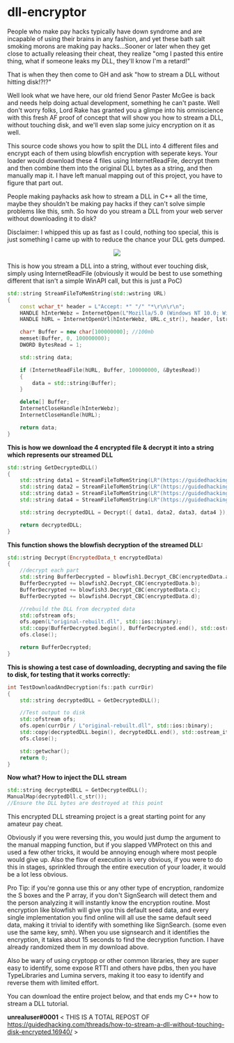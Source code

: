 # dll-encryptor


People who make pay hacks typically have down syndrome and are incapable of using their brains in any fashion, and yet these bath salt smoking morons are making pay hacks...Sooner or later when they get close to actually releasing their cheat, they realize "omg I pasted this entire thing, what if someone leaks my DLL, they'll know I'm a retard!"

That is when they then come to GH and ask "how to stream a DLL without hitting disk!?!?"

Well look what we have here, our old friend Senor Paster McGee is back and needs help doing actual development, something he can't paste. Well don't worry folks, Lord Rake has granted you a glimpe into his omniscience with this fresh AF proof of concept that will show you how to stream a DLL, without touching disk, and we'll even slap some juicy encryption on it as well.

This source code shows you how to split the DLL into 4 different files and encrypt each of them using blowfish encryption with seperate keys. Your loader would download these 4 files using InternetReadFile, decrypt them and then combine them into the original DLL bytes as a string, and then manually map it. I have left manual mapping out of this project, you have to figure that part out.

People making payhacks ask how to stream a DLL in C++ all the time, maybe they shouldn't be making pay hacks if they can't solve simple problems like this, smh. So how do you stream a DLL from your web server without downloading it to disk?

Disclaimer: I whipped this up as fast as I could, nothing too special, this is just something I came up with to reduce the chance your DLL gets dumped.

<div align="center">
    <img src="https://cdn.discordapp.com/attachments/901211756075044874/903060398318690334/unknown.png"/>
</div>

This is how you stream a DLL into a string, without ever touching disk, simply using InternetReadFile
(obviously it would be best to use something different that isn't a simple WinAPI call, but this is just a PoC)

```cpp
std::string StreamFileToMemString(std::wstring URL)
{
    const wchar_t* header = L"Accept: *" "/" "*\r\n\r\n";
    HANDLE hInterWebz = InternetOpen(L"Mozilla/5.0 (Windows NT 10.0; Win64; x64) AppleWebKit/537.36 (KHTML, like Gecko) Chrome/58.0.3029.110 Safari/537.36", INTERNET_OPEN_TYPE_DIRECT, NULL, NULL, NULL);
    HANDLE hURL = InternetOpenUrl(hInterWebz, URL.c_str(), header, lstrlen(header), INTERNET_FLAG_DONT_CACHE, 0);

    char* Buffer = new char[100000000]; //100mb
    memset(Buffer, 0, 100000000);
    DWORD BytesRead = 1;

    std::string data;

    if (InternetReadFile(hURL, Buffer, 100000000, &BytesRead))
    {
        data = std::string(Buffer);
    }

    delete[] Buffer;
    InternetCloseHandle(hInterWebz);
    InternetCloseHandle(hURL);

    return data;
}
```

**This is how we download the 4 encrypted file & decrypt it into a string which represents our streamed DLL**
```cpp
std::string GetDecryptedDLL()
{
    std::string data1 = StreamFileToMemString(LR"(https://guidedhacking.com/gh/dl/dlltest/1)");
    std::string data2 = StreamFileToMemString(LR"(https://guidedhacking.com/gh/dl/dlltest/2)");
    std::string data3 = StreamFileToMemString(LR"(https://guidedhacking.com/gh/dl/dlltest/3)");
    std::string data4 = StreamFileToMemString(LR"(https://guidedhacking.com/gh/dl/dlltest/4)");

    std::string decryptedDLL = Decrypt({ data1, data2, data3, data4 });

    return decryptedDLL;
}
```

**This function shows the blowfish decryption of the streamed DLL:**
```cpp
std::string Decrypt(EncryptedData_t encryptedData)
{
    //decrypt each part
    std::string BufferDecrypted = blowfish1.Decrypt_CBC(encryptedData.a);
    BufferDecrypted += blowfish2.Decrypt_CBC(encryptedData.b);
    BufferDecrypted += blowfish3.Decrypt_CBC(encryptedData.c);
    BufferDecrypted += blowfish4.Decrypt_CBC(encryptedData.d);

    //rebuild the DLL from decrypted data
    std::ofstream ofs;
    ofs.open(L"original-rebuilt.dll", std::ios::binary);
    std::copy(BufferDecrypted.begin(), BufferDecrypted.end(), std::ostream_iterator<char>(ofs));
    ofs.close();

    return BufferDecrypted;
}
```

**This is showing a test case of downloading, decrypting and saving the file to disk, for testing that it works correctly:**
```cpp
int TestDownloadAndDecryption(fs::path currDir)
{
    std::string decryptedDLL = GetDecryptedDLL();

    //Test output to disk
    std::ofstream ofs;
    ofs.open(currDir / L"original-rebuilt.dll", std::ios::binary);
    std::copy(decryptedDLL.begin(), decryptedDLL.end(), std::ostream_iterator<char>(ofs));
    ofs.close();

    std::getwchar();
    return 0;
}
```
**Now what? How to inject the DLL stream**


```cpp
std::string decryptedDLL = GetDecryptedDLL();
ManualMap(decryptedDll.c_str());
//Ensure the DLL bytes are destroyed at this point
```

This encrypted DLL streaming project is a great starting point for any amateur pay cheat.

Obviously if you were reversing this, you would just dump the argument to the manual mapping function, but if you slapped VMProtect on this and used a few other tricks, it would be annoying enough where most people would give up. Also the flow of execution is very obvious, if you were to do this in stages, sprinkled through the entire execution of your loader, it would be a lot less obvious.

Pro Tip: if you're gonna use this or any other type of encryption, randomize the S boxes and the P array, if you don't SignSearch will detect them and the person analyzing it will instantly know the encryption routine. Most encryption like blowfish will give you this default seed data, and every single implementation you find online will all use the same default seed data, making it trivial to identify with something like SignSearch. (some even use the same key, smh). When you use signsearch and it identifies the encryption, it takes about 15 seconds to find the decryption function. I have already randomized them in my download above.

Also be wary of using cryptopp or other common libraries, they are super easy to identify, some expose RTTI and others have pdbs, then you have TypeLibraries and Lumina servers, making it too easy to identify and reverse them with limited effort.

You can download the entire project below, and that ends my C++ how to stream a DLL tutorial.


**unrealuser#0001**
< THIS IS A TOTAL REPOST OF https://guidedhacking.com/threads/how-to-stream-a-dll-without-touching-disk-encrypted.16940/ >
